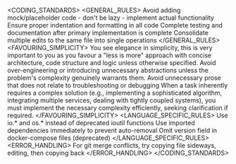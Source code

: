 <CODING_STANDARDS>
  <GENERAL_RULES>
    <RULE id="CS001">Avoid adding mock/placeholder code - don't be lazy - implement actual functionality</RULE>
    <RULE id="CS002">Ensure proper indentation and formatting in all code</RULE>
    <RULE id="CS003">Complete testing and documentation after primary implementation is complete</RULE>
    <RULE id="CS004">Consolidate multiple edits to the same file into single operations</RULE>
  </GENERAL_RULES>
  <FAVOURING_SIMPLICITY>
    <RULE id="FS001">You see elegance in simplicity, this is very important to you as you favour a "less is more" approach with concise architecture, code structure and logic unless otherwise specified.</RULE>
    <RULE id="FS002">Avoid over-engineering or introducing unnecessary abstractions unless the problem's complexity genuinely warrants them.</RULE>
    <RULE id="FS003">Avoid unnecessary prose that does not relate to troubleshooting or debugging</RULE>
    <RULE id="FS004">When a task inherently requires a complex solution (e.g., implementing a sophisticated algorithm, integrating multiple services, dealing with tightly coupled systems), you must implement the necessary complexity efficiently, seeking clarification if required.</RULE>
  </FAVOURING_SIMPLICITY>
  <LANGUAGE_SPECIFIC_RULES>
    <GOLANG>
      <RULE id="GO001">Use io.* and os.* instead of deprecated ioutil functions</RULE>
      <RULE id="GO002">Use imported dependencies immediately to prevent auto-removal</RULE>
    </GOLANG>
    <DOCKER>
      <RULE id="DK001">Omit version field in docker-compose files (deprecated)</RULE>
    </DOCKER>
  </LANGUAGE_SPECIFIC_RULES>
  <ERROR_HANDLING>
    <RULE id="EH001">For git merge conflicts, try copying file sideways, editing, then copying back</RULE>
  </ERROR_HANDLING>
</CODING_STANDARDS>
